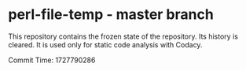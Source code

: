 # perl-file-temp - master branch

This repository contains the frozen state of the repository.
Its history is cleared. It is used only for static code
analysis with Codacy.

Commit Time: 1727790286